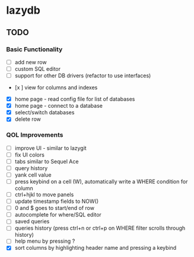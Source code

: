 # lazydb

## TODO

### Basic Functionality
- [ ] add new row
- [ ] custom SQL editor
- [ ] support for other DB drivers (refactor to use interfaces)
- [x ] view for columns and indexes
- [x] home page - read config file for list of databases
- [x] home page - connect to a database
- [x] select/switch databases
- [x] delete row

### QOL Improvements
- [ ] improve UI - similar to lazygit
- [ ] fix UI colors
- [ ] tabs similar to Sequel Ace
- [ ] query history
- [ ] yank cell value
- [ ] press keybind on a cell (W), automatically write a WHERE condition for column 
- [ ] ctrl+hjkl to move panels
- [ ] update timestamp fields to NOW() 
- [ ] 0 and $ goes to start/end of row
- [ ] autocomplete for where/SQL editor
- [ ] saved queries
- [ ] queries history (press ctrl+n or ctrl+p on WHERE filter scrolls through history)
- [ ] help menu by pressing ?
- [x] sort columns by highlighting header name and pressing a keybind
